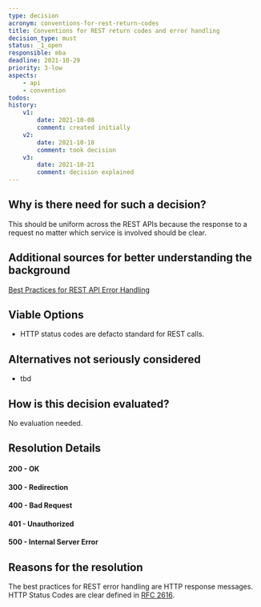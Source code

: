```yaml
---
type: decision
acronym: conventions-for-rest-return-codes
title: Conventions for REST return codes and error handling
decision_type: must
status: _1_open
responsible: mba
deadline: 2021-10-29
priority: 3-low
aspects:
    - api
    - convention
todos:
history:
    v1:
        date: 2021-10-08
        comment: created initially
    v2:
        date: 2021-10-18
        comment: took decision
    v3:
        date: 2021-10-21
        comment: decision explained
---
```


## Why is there need for such a decision?

This should be uniform across the REST APIs because the response to a request no matter which service is involved 
should be clear.

## Additional sources for better understanding the background

[Best Practices for REST API Error Handling](https://www.baeldung.com/rest-api-error-handling-best-practices)

## Viable Options

* HTTP status codes are defacto standard for REST calls.

## Alternatives not seriously considered

* tbd

## How is this decision evaluated?

No evaluation needed.

 
## Resolution Details

#### 200 - OK
#### 300 - Redirection
#### 400 - Bad Request
#### 401 - Unauthorized
#### 500 - Internal Server Error

## Reasons for the resolution

The best practices for REST error handling are HTTP response messages. 
HTTP Status Codes are clear defined in [RFC 2616](https://www.ietf.org/rfc/rfc2616.txt).

